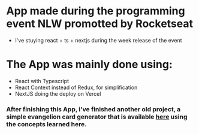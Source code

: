 # App made during the programming event NLW promotted by Rocketseat
- I've stuying react + ts + nextjs during the week release of the event
# The App was mainly done using: 
  - React with Typescript
  - React Context instead of Redux, for simplification
  - NextJS doing the deploy on Vercel
### After finishing this App, i've finished another old project, a simple evangelion card generator that is available <a href="https://github.com/Lukasdias/evangelion-card-reactjs" target="_blank">here</a> using the concepts learned here.
